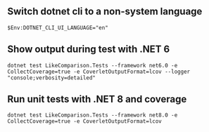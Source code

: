 ## Switch dotnet cli to a non-system language

```
$Env:DOTNET_CLI_UI_LANGUAGE="en"
```

## Show output during test with .NET 6

```
dotnet test LikeComparison.Tests --framework net6.0 -e CollectCoverage=true -e CoverletOutputFormat=lcov --logger "console;verbosity=detailed"
```

## Run unit tests with .NET 8 and coverage

```
dotnet test LikeComparison.Tests --framework net8.0 -e CollectCoverage=true -e CoverletOutputFormat=lcov
```
